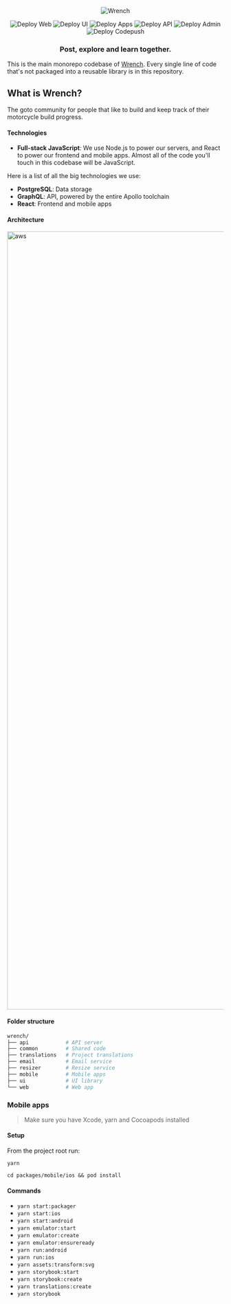 <div align="center">
<img src="https://edge-files.wrench.cc/static/email/logo.jpg?w=60&h=60&dpr=3" alt="Wrench">

![Deploy Web](https://github.com/Wrenchcc/wrench/workflows/Deploy%20Web/badge.svg)
![Deploy UI](https://github.com/Wrenchcc/wrench/workflows/Deploy%20UI/badge.svg)
![Deploy Apps](https://github.com/Wrenchcc/wrench/workflows/Deploy%20Apps/badge.svg)
![Deploy API](https://github.com/Wrenchcc/wrench/workflows/Deploy%20API/badge.svg)
![Deploy Admin](https://github.com/Wrenchcc/wrench/workflows/Deploy%20Admin/badge.svg)
![Deploy Codepush](https://github.com/Wrenchcc/wrench/workflows/Deploy%20Codepush/badge.svg)

### Post, explore and learn together.

</div>

This is the main monorepo codebase of [Wrench](https://wrench.cc). Every single line of code that's not packaged into a reusable library is in this repository.

## What is Wrench?

The goto community for people that like to build and keep track of their motorcycle build progress.

#### Technologies

- **Full-stack JavaScript**: We use Node.js to power our servers, and React to power our frontend and mobile apps. Almost all of the code you'll touch in this codebase will be JavaScript.

Here is a list of all the big technologies we use:

- **PostgreSQL**: Data storage
- **GraphQL**: API, powered by the entire Apollo toolchain
- **React**: Frontend and mobile apps


#### Architecture
<img width="1810" alt="aws" src="https://user-images.githubusercontent.com/655158/97475756-ee880580-194d-11eb-8ac8-1be06330c7f8.png">



#### Folder structure

```sh
wrench/
├── api            # API server
├── common         # Shared code
├── translations   # Project translations
├── email          # Email service
├── resizer        # Resize service
├── mobile         # Mobile apps
├── ui             # UI library
└── web            # Web app
```

### Mobile apps

> Make sure you have Xcode, yarn and Cocoapods installed

#### Setup

From the project root run:

`yarn`

`cd packages/mobile/ios && pod install`

#### Commands

- `yarn start:packager`
- `yarn start:ios`
- `yarn start:android`
- `yarn emulator:start`
- `yarn emulator:create`
- `yarn emulator:ensureready`
- `yarn run:android`
- `yarn run:ios`
- `yarn assets:transform:svg`
- `yarn storybook:start`
- `yarn storybook:create`
- `yarn translations:create`
- `yarn storybook`
